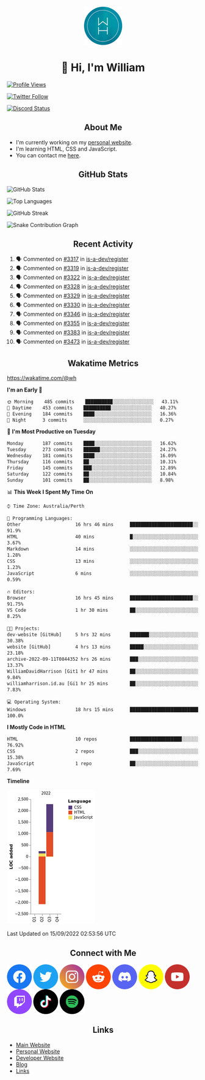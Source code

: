 <p align="center"><img src="https://github.com/williamdavidharrison/williamdavidharrison/blob/main/assets/logo.png" height="100" width="100"></p>

<h1 align="center">👋 Hi, I'm William</h1>

[![Profile Views](https://komarev.com/ghpvc/?username=williamdavidharrison&color=blue&style=for-the-badge)](https://github.com/williamdavidharrison)

[![Twitter Follow](https://img.shields.io/twitter/follow/WDHarrison09?color=1DA1F2&logo=twitter&style=for-the-badge)](https://twitter.com/intent/user?screen_name=wdharrison09)

[![Discord Status](https://dcbadge.vercel.app/api/shield/853158265466257448?theme=discord-inverted)](https://discord.com/users/853158265466257448)

<h2 align="center">About Me</h2>

* I'm currently working on my [personal website](https://github.com/williamdavidharrison/website).
* I'm learning HTML, CSS and JavaScript.
* You can contact me [here](https://contact.williamharrison.me).

<h2 align="center">GitHub Stats</h2>

![GitHub Stats](https://github-readme-stats.api.williamharrison.dev/api?username=williamdavidharrison&theme=algolia&show_icons=true&border_radius=8&count_private=true&include_all_commits=true)

![Top Languages](https://github-readme-stats.api.williamharrison.dev/api/top-langs/?username=williamdavidharrison&theme=algolia&layout=compact&border_radius=8)

![GitHub Streak](https://wh-github-readme-streak-stats.herokuapp.com/?user=WilliamDavidHarrison&theme=dark)

![Snake Contribution Graph](https://github.com/WilliamDavidHarrison/WilliamDavidHarrison/blob/output/github-contribution-grid-snake.svg)

<h2 align="center">Recent Activity</h2>

<!--START_SECTION:activity-->
1. 🗣 Commented on [#3317](https://github.com/is-a-dev/register/issues/3317) in [is-a-dev/register](https://github.com/is-a-dev/register)
2. 🗣 Commented on [#3319](https://github.com/is-a-dev/register/issues/3319) in [is-a-dev/register](https://github.com/is-a-dev/register)
3. 🗣 Commented on [#3322](https://github.com/is-a-dev/register/issues/3322) in [is-a-dev/register](https://github.com/is-a-dev/register)
4. 🗣 Commented on [#3328](https://github.com/is-a-dev/register/issues/3328) in [is-a-dev/register](https://github.com/is-a-dev/register)
5. 🗣 Commented on [#3329](https://github.com/is-a-dev/register/issues/3329) in [is-a-dev/register](https://github.com/is-a-dev/register)
6. 🗣 Commented on [#3330](https://github.com/is-a-dev/register/issues/3330) in [is-a-dev/register](https://github.com/is-a-dev/register)
7. 🗣 Commented on [#3346](https://github.com/is-a-dev/register/issues/3346) in [is-a-dev/register](https://github.com/is-a-dev/register)
8. 🗣 Commented on [#3355](https://github.com/is-a-dev/register/issues/3355) in [is-a-dev/register](https://github.com/is-a-dev/register)
9. 🗣 Commented on [#3383](https://github.com/is-a-dev/register/issues/3383) in [is-a-dev/register](https://github.com/is-a-dev/register)
10. 🗣 Commented on [#3473](https://github.com/is-a-dev/register/issues/3473) in [is-a-dev/register](https://github.com/is-a-dev/register)
<!--END_SECTION:activity-->

<h2 align="center">Wakatime Metrics</h2>

https://wakatime.com/@wh

<!--START_SECTION:waka-->
**I'm an Early 🐤** 

```text
🌞 Morning    485 commits    ██████████░░░░░░░░░░░░░░░   43.11% 
🌆 Daytime    453 commits    ██████████░░░░░░░░░░░░░░░   40.27% 
🌃 Evening    184 commits    ████░░░░░░░░░░░░░░░░░░░░░   16.36% 
🌙 Night      3 commits      ░░░░░░░░░░░░░░░░░░░░░░░░░   0.27%

```
📅 **I'm Most Productive on Tuesday** 

```text
Monday       187 commits    ████░░░░░░░░░░░░░░░░░░░░░   16.62% 
Tuesday      273 commits    ██████░░░░░░░░░░░░░░░░░░░   24.27% 
Wednesday    181 commits    ████░░░░░░░░░░░░░░░░░░░░░   16.09% 
Thursday     116 commits    ██░░░░░░░░░░░░░░░░░░░░░░░   10.31% 
Friday       145 commits    ███░░░░░░░░░░░░░░░░░░░░░░   12.89% 
Saturday     122 commits    ██░░░░░░░░░░░░░░░░░░░░░░░   10.84% 
Sunday       101 commits    ██░░░░░░░░░░░░░░░░░░░░░░░   8.98%

```


📊 **This Week I Spent My Time On** 

```text
⌚︎ Time Zone: Australia/Perth

💬 Programming Languages: 
Other                    16 hrs 46 mins      ███████████████████████░░   91.9% 
HTML                     40 mins             █░░░░░░░░░░░░░░░░░░░░░░░░   3.67% 
Markdown                 14 mins             ░░░░░░░░░░░░░░░░░░░░░░░░░   1.28% 
CSS                      13 mins             ░░░░░░░░░░░░░░░░░░░░░░░░░   1.23% 
JavaScript               6 mins              ░░░░░░░░░░░░░░░░░░░░░░░░░   0.59%

🔥 Editors: 
Browser                  16 hrs 45 mins      ███████████████████████░░   91.75% 
VS Code                  1 hr 30 mins        ██░░░░░░░░░░░░░░░░░░░░░░░   8.25%

🐱‍💻 Projects: 
dev-website [GitHub]     5 hrs 32 mins       ███████░░░░░░░░░░░░░░░░░░   30.38% 
website [GitHub]         4 hrs 13 mins       █████░░░░░░░░░░░░░░░░░░░░   23.18% 
archive-2022-09-11T0844352 hrs 26 mins       ███░░░░░░░░░░░░░░░░░░░░░░   13.37% 
WilliamDavidHarrison [Git1 hr 47 mins        ██░░░░░░░░░░░░░░░░░░░░░░░   9.84% 
williamharrison.id.au [Gi1 hr 25 mins        ██░░░░░░░░░░░░░░░░░░░░░░░   7.83%

💻 Operating System: 
Windows                  18 hrs 15 mins      █████████████████████████   100.0%

```

**I Mostly Code in HTML** 

```text
HTML                     10 repos            ███████████████████░░░░░░   76.92% 
CSS                      2 repos             ███░░░░░░░░░░░░░░░░░░░░░░   15.38% 
JavaScript               1 repo              ██░░░░░░░░░░░░░░░░░░░░░░░   7.69%

```


**Timeline**

![Chart not found](https://raw.githubusercontent.com/WilliamDavidHarrison/WilliamDavidHarrison/main/charts/bar_graph.png) 


 Last Updated on 15/09/2022 02:53:56 UTC
<!--END_SECTION:waka-->

<h2 align="center">Connect with Me</h2>

<a href="https://www.facebook.com/wdharrison09"><img align="center" src="assets/facebook.png" height="65" width="65" /></a>
<a href="https://twitter.com/wdharrison09"><img align="center" src="assets/twitter.png" height="65" width="65" /></a>
<a href="https://www.instagram.com/wdharrison09"><img align="center" src="assets/instagram.png" height="65" width="65" /></a>
<a href="https://www.reddit.com/u/williamdavidharrison"><img align="center" src="assets/reddit.png" height="65" width="65" /></a>
<a href="https://discord.com/users/853158265466257448"><img align="center" src="assets/discord.png" height="65" width="65" /></a>
<a href="https://snapchat.com/add/wdharrison09"><img align="center" src="assets/snapchat.png" height="65" width="65" /></a>
<a href="https://www.youtube.com/channel/UCzHwrpKSSMcnt-srjRqQqjg"><img align="center" src="assets/youtube.png" height="65" width="65" /></a>
<a href="https://www.twitch.tv/wdharrison09"><img align="center" src="assets/twitch.png" height="65" width="65" /></a>
<a href="https://www.tiktok.com/@wdharrison09"><img align="center" src="assets/tiktok.png" height="65" width="65" /></a>
<a href="https://open.spotify.com/user/4kteqc82me1u1vxevzly2azqs"><img align="center" src="assets/spotify.png" height="65" width="65" /></a>

<h2 align="center">Links</h2>

* [Main Website](https://williamharrison.xyz)
* [Personal Website](https://william.net.au)
* [Developer Website](https://williamharrison.dev)
* [Blog](https://www.williamharrison.blog)
* [Links](https://williamharrison.me)
